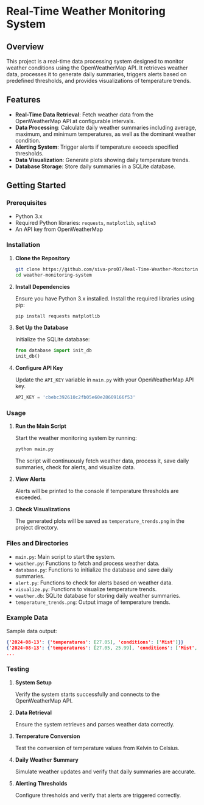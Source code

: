 
# Real-Time Weather Monitoring System

## Overview

This project is a real-time data processing system designed to monitor weather conditions using the OpenWeatherMap API. It retrieves weather data, processes it to generate daily summaries, triggers alerts based on predefined thresholds, and provides visualizations of temperature trends.

## Features

- **Real-Time Data Retrieval**: Fetch weather data from the OpenWeatherMap API at configurable intervals.
- **Data Processing**: Calculate daily weather summaries including average, maximum, and minimum temperatures, as well as the dominant weather condition.
- **Alerting System**: Trigger alerts if temperature exceeds specified thresholds.
- **Data Visualization**: Generate plots showing daily temperature trends.
- **Database Storage**: Store daily summaries in a SQLite database.

## Getting Started

### Prerequisites

- Python 3.x
- Required Python libraries: `requests`, `matplotlib`, `sqlite3`
- An API key from OpenWeatherMap

### Installation

1. **Clone the Repository**

   ```bash
   git clone https://github.com/siva-pro07/Real-Time-Weather-Monitoring-System.git
   cd weather-monitoring-system
   ```

2. **Install Dependencies**

   Ensure you have Python 3.x installed. Install the required libraries using pip:

   ```bash
   pip install requests matplotlib
   ```

3. **Set Up the Database**

   Initialize the SQLite database:

   ```python
   from database import init_db
   init_db()
   ```

4. **Configure API Key**

   Update the `API_KEY` variable in `main.py` with your OpenWeatherMap API key.

   ```python
   API_KEY = 'cbebc392610c2fb05e60e28609166f53'
   ```

### Usage

1. **Run the Main Script**

   Start the weather monitoring system by running:

   ```bash
   python main.py
   ```

   The script will continuously fetch weather data, process it, save daily summaries, check for alerts, and visualize data.

2. **View Alerts**

   Alerts will be printed to the console if temperature thresholds are exceeded.

3. **Check Visualizations**

   The generated plots will be saved as `temperature_trends.png` in the project directory.

### Files and Directories

- `main.py`: Main script to start the system.
- `weather.py`: Functions to fetch and process weather data.
- `database.py`: Functions to initialize the database and save daily summaries.
- `alert.py`: Functions to check for alerts based on weather data.
- `visualize.py`: Functions to visualize temperature trends.
- `weather.db`: SQLite database for storing daily weather summaries.
- `temperature_trends.png`: Output image of temperature trends.

### Example Data

Sample data output:

```json
{'2024-08-13': {'temperatures': [27.05], 'conditions': ['Mist']}}
{'2024-08-13': {'temperatures': [27.05, 25.99], 'conditions': ['Mist', 'Mist']}}
...
```

### Testing

1. **System Setup**

   Verify the system starts successfully and connects to the OpenWeatherMap API.

2. **Data Retrieval**

   Ensure the system retrieves and parses weather data correctly.

3. **Temperature Conversion**

   Test the conversion of temperature values from Kelvin to Celsius.

4. **Daily Weather Summary**

   Simulate weather updates and verify that daily summaries are accurate.

5. **Alerting Thresholds**

   Configure thresholds and verify that alerts are triggered correctly.
